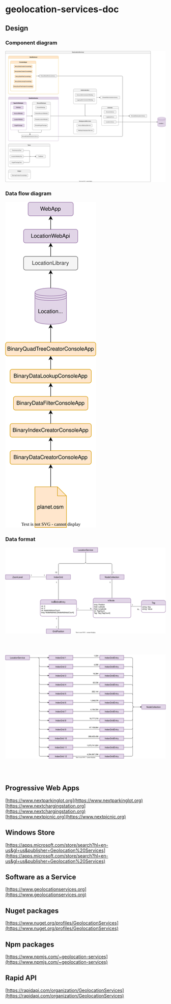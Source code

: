 # geolocation-services-doc

## Design

### Component diagram
![Class diagram](_images/architecture-component-diagram.drawio.svg)

### Data flow diagram
![Class diagram](_images/architecture-data-flow.drawio.svg)

### Data format
![Class diagram](_images/architecture-data-format.drawio.svg)

<br>
<br>

![Class diagram](_images/architecture-quad-tree.drawio.svg)

<br>
<br>

## Progressive Web Apps

[https://www.nextparkinglot.org](https://www.nextparkinglot.org)  
[https://www.nextchargingstation.org](https://www.nextchargingstation.org)  
[https://www.nextpicnic.org](https://www.nextpicnic.org)

## Windows Store

[https://apps.microsoft.com/store/search?hl=en-us&gl=us&publisher=Geolocation%20Services](https://apps.microsoft.com/store/search?hl=en-us&gl=us&publisher=Geolocation%20Services)

## Software as a Service

[https://www.geolocationservices.org](https://www.geolocationservices.org)

## Nuget packages

[https://www.nuget.org/profiles/GeolocationServices](https://www.nuget.org/profiles/GeolocationServices)  

## Npm packages

[https://www.npmjs.com/~geolocation-services](https://www.npmjs.com/~geolocation-services)

## Rapid API

[https://rapidapi.com/organization/GeolocationServices](https://rapidapi.com/organization/GeolocationServices)
